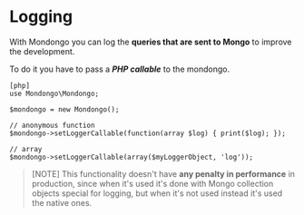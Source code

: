 Logging
=======

With Mondongo you can log the **queries that are sent to Mongo** to improve the development.

To do it you have to pass a **_PHP callable_** to the mondongo.

    [php]
    use Mondongo\Mondongo;

    $mondongo = new Mondongo();

    // anonymous function
    $mondongo->setLoggerCallable(function(array $log) { print($log); });

    // array
    $mondongo->setLoggerCallable(array($myLoggerObject, 'log'));

>[NOTE]
>This functionality doesn't have **any penalty in performance** in production,
>since when it's used it's done with Mongo collection objects
>special for logging, but when it's not used instead it's used the native ones.
